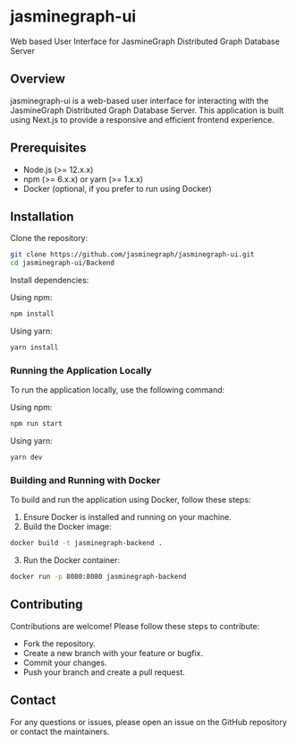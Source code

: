 # jasminegraph-ui

Web based User Interface for JasmineGraph Distributed Graph Database Server

## Overview

jasminegraph-ui is a web-based user interface for interacting with the JasmineGraph Distributed Graph Database Server. This application is built using Next.js to provide a responsive and efficient frontend experience.

## Prerequisites

- Node.js (>= 12.x.x)
- npm (>= 6.x.x) or yarn (>= 1.x.x)
- Docker (optional, if you prefer to run using Docker)

## Installation

Clone the repository:

```bash
git clone https://github.com/jasminegraph/jasminegraph-ui.git
cd jasminegraph-ui/Backend
```

Install dependencies:

Using npm:

```bash
npm install
```

Using yarn:

```bash
yarn install
```

### Running the Application Locally

To run the application locally, use the following command:

Using npm:

```bash
npm run start
```

Using yarn:

```bash
yarn dev
```

### Building and Running with Docker

To build and run the application using Docker, follow these steps:

1. Ensure Docker is installed and running on your machine.
2. Build the Docker image:

```bash
docker build -t jasminegraph-backend .
```

3. Run the Docker container:

```bash
docker run -p 8080:8080 jasminegraph-backend
```

## Contributing

Contributions are welcome! Please follow these steps to contribute:

- Fork the repository.
- Create a new branch with your feature or bugfix.
- Commit your changes.
- Push your branch and create a pull request.

## Contact

For any questions or issues, please open an issue on the GitHub repository or contact the maintainers.
